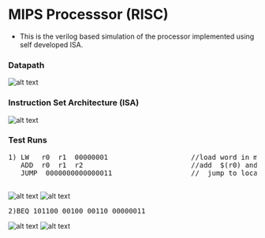 # MIPS Processsor (RISC)
* This is the verilog based simulation of the processor implemented using self developed ISA. 

### Datapath

![alt text](https://github.com/harshalmittal4/24-bit-MIPS-Processor-Simulation/blob/master/images/Datapath.jpg)


### Instruction Set Architecture (ISA)

![alt text](https://github.com/harshalmittal4/24-bit-MIPS-Processor-Simulation/blob/master/images/ISA.JPG)


### Test Runs

<pre>
1) LW   r0  r1  00000001                    //load word in memory location 1+$(r0) in r1 
   ADD  r0  r1  r2                          //add  $(r0) and $(r1) and store result in r2
   JUMP  0000000000000011                   //  jump to location 11<<2  i.e  1100 
 </pre>
![alt text](https://github.com/harshalmittal4/24-bit-MIPS-Processor-Simulation/blob/master/images/test1.png)
![alt text](https://github.com/harshalmittal4/24-bit-MIPS-Processor-Simulation/blob/master/images/testw1.png)

<pre>
2)BEQ 101100 00100 00110 00000011
</pre>
![alt text](https://github.com/harshalmittal4/24-bit-MIPS-Processor-Simulation/blob/master/images/test2.png)
![alt text](https://github.com/harshalmittal4/24-bit-MIPS-Processor-Simulation/blob/master/images/testw2.png)





